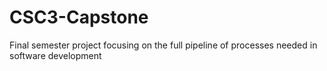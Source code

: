 # CSC3-Capstone
Final semester project focusing on the full pipeline of processes needed in software development
